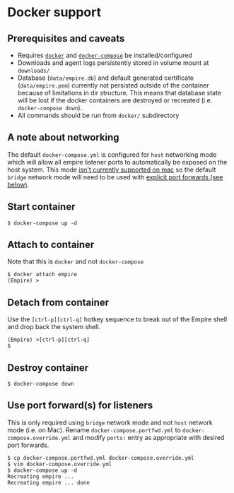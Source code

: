 Docker support
==============

Prerequisites and caveats
-------------------------
* Requires [`docker`](https://docs.docker.com/engine/installation/) 
  and [`docker-compose`](https://docs.docker.com/compose/install/) be installed/configured
* Downloads and agent logs persistently stored in volume mount at `downloads/`
* Database (`data/empire.db`) and default generated certificate (`data/empire.pem`) 
  currently not persisted outside of the container because of limitations in dir structure. This
  means that database state will be lost if the docker containers are destroyed or recreated 
  (i.e. `docker-compose down`).
* All commands should be run from `docker/` subdirectory


A note about networking
---------------------
The default `docker-compose.yml` is configured for `host` networking mode which 
will allow all empire listener ports to automatically be exposed on the host system.
This mode [isn't currently supported on mac](https://github.com/docker/for-mac/issues/1031)
so the default `bridge` network mode will need to be used with 
[explicit port forwards (see below)](#use-port-forwards-for-listeners).

Start container
---------------
```console
$ docker-compose up -d
```

Attach to container
-------------------
Note that this is `docker` and not `docker-compose`
```console
$ docker attach empire
(Empire) >
```

Detach from container
---------------------
Use the `[ctrl-p][ctrl-q]` hotkey sequence to break out of the Empire shell and drop back the system shell.
```console
(Empire) >[ctrl-p][ctrl-q]
$
```

Destroy container
-----------------
```console
$ docker-compose down
```

Use port forward(s) for listeners
---------------------------------
This is only required using `bridge` network mode and not `host` network mode (i.e. on Mac). Rename `docker-compose.portfwd.yml` to `docker-compose.override.yml`
and modify `ports:` entry as appropriate with desired port forwards.
```console
$ cp docker-compose.portfwd.yml docker-compose.override.yml
$ vim docker-compose.override.yml
$ docker-compose up -d
Recreating empire ...
Recreating empire ... done
```